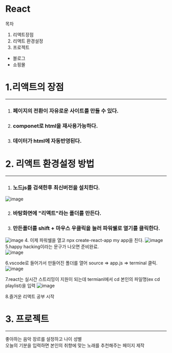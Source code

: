  React
=====================================
목차</br>
1. 리액트장점
2. 리액트 환경설정</br>
3. 프로젝트
* 블로그</br>
* 쇼핑몰



# 1.리액트의 장점

-----------------------------------
1.  ### 페이지의 전환이 자유로운 사이트를 만들 수 있다.</br>
2.  ### componet로 html을 재사용가능하다.</br>
3. ### 데이터가 html에 자동반영된다.</br>



# 2. 리액트 환경설정 방법
------------------------------------
1. ### 노드js를 검색한후 최신버전을 설치한다.
 ![image](https://github.com/user-attachments/assets/7176f085-8b27-423c-91c1-0586517b8b14)

2. ### 바탕화면에 "리액트"라는 폴더를 만든다.
3. ### 만든폴더를 shift + 마우스 우클릭을 눌러 파워쉘로 열기를 클릭한다.
 ![image](https://github.com/user-attachments/assets/4ff32e48-d098-4816-a9b0-95bf37f6e97b)
4. 이제 파워쉘을 열고 npx create-react-app my app을 친다.
![image](https://github.com/user-attachments/assets/9a15c19d-97ed-420e-81ec-e6934c856436) 
5.happy hacking이라는 문구가 나오면 준비완료.</br>
![image](https://github.com/user-attachments/assets/a02b6b6d-c3ba-481a-b76f-447a2bf37190)

6.vscode로 들어가서 만들어진 폴더를 열어 source => app.js => terminal 클릭.
![image](https://github.com/user-attachments/assets/51e425b9-b1bc-4071-b1d7-7f8e72fa1694)

7.react는 실시간 스트리밍이 지원이 되는데 termianl에서 cd 본인의 파일명(ex cd playlist)을 입력
![image](https://github.com/user-attachments/assets/959fcda4-e890-4578-b977-694d4f1de1d7)

8.즐거운 리액트 공부 시작


# 3. 프로젝트
-------------------------------------------
좋아하는 음악 장르를 설정하고 나이 성별</br>
오늘의 기분을 입력하면 본인의 취향에 맞는 노래를 추천해주는 페이지 제작

